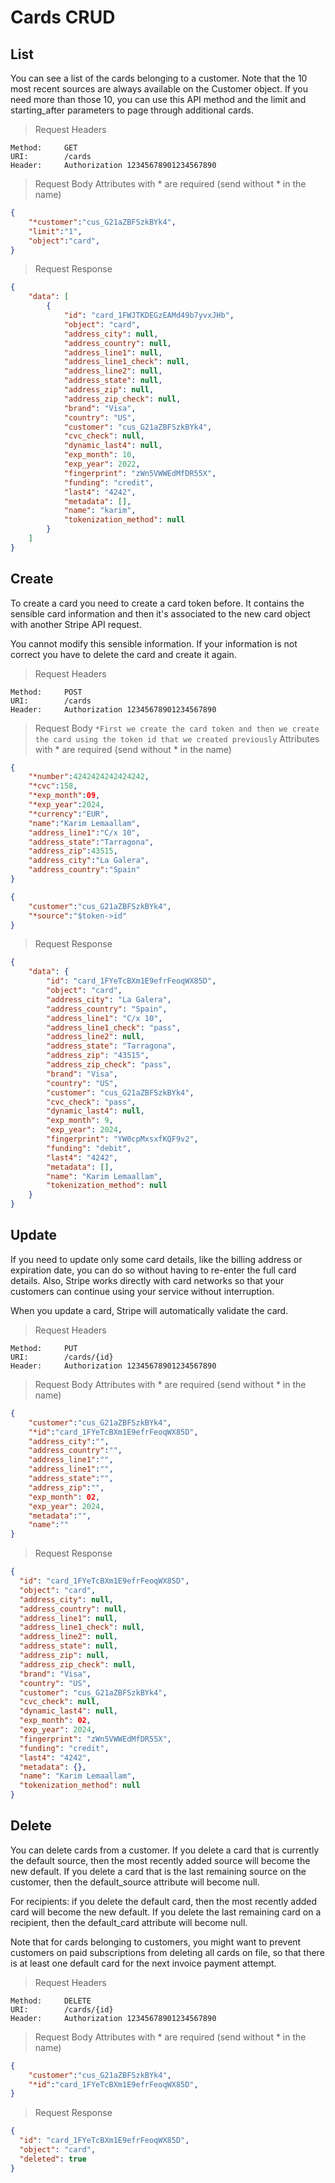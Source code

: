 Cards CRUD
======
## List
You can see a list of the cards belonging to a customer. Note that the 10 most recent sources are always available on the Customer object. If you need more than those 10, you can use this API method and the limit and starting_after parameters to page through additional cards.

>Request Headers
~~~
Method:     GET
URI:        /cards
Header:     Authorization 12345678901234567890
~~~
>Request Body
>Attributes with * are required (send without * in the name)
~~~json
{
    "*customer":"cus_G21aZBFSzkBYk4",
    "limit":"1",
    "object":"card",
}
~~~
>Request Response
~~~json
{
    "data": [
        {
            "id": "card_1FWJTKDEGzEAMd49b7yvxJHb",
            "object": "card",
            "address_city": null,
            "address_country": null,
            "address_line1": null,
            "address_line1_check": null,
            "address_line2": null,
            "address_state": null,
            "address_zip": null,
            "address_zip_check": null,
            "brand": "Visa",
            "country": "US",
            "customer": "cus_G21aZBFSzkBYk4",
            "cvc_check": null,
            "dynamic_last4": null,
            "exp_month": 10,
            "exp_year": 2022,
            "fingerprint": "zWn5VWWEdMfDR55X",
            "funding": "credit",
            "last4": "4242",
            "metadata": [],
            "name": "karim",
            "tokenization_method": null
        }
    ]
}
~~~

## Create
To create a card you need to create a card token before. It contains the sensible card information and then it's associated to the new card object with another Stripe API request.

You cannot modify this sensible information. If your information is not correct you have to delete the card and create it again.

>Request Headers
~~~
Method:     POST
URI:        /cards
Header:     Authorization 12345678901234567890
~~~
>Request Body
`*First we create the card token and then we create the card using the token id that we created previously`
>Attributes with * are required (send without * in the name)
~~~json
{
    "*number":4242424242424242,
    "*cvc":158,
    "*exp_month":09,
    "*exp_year":2024,
    "*currency":"EUR",
    "name":"Karim Lemaallam",
    "address_line1":"C/x 10",
    "address_state":"Tarragona",
    "address_zip":43515,
    "address_city":"La Galera",
    "address_country":"Spain"
}

{
    "customer":"cus_G21aZBFSzkBYk4",
    "*source":"$token->id"
}
~~~

>Request Response
~~~json
{
    "data": {
        "id": "card_1FYeTcBXm1E9efrFeoqWX85D",
        "object": "card",
        "address_city": "La Galera",
        "address_country": "Spain",
        "address_line1": "C/x 10",
        "address_line1_check": "pass",
        "address_line2": null,
        "address_state": "Tarragona",
        "address_zip": "43515",
        "address_zip_check": "pass",
        "brand": "Visa",
        "country": "US",
        "customer": "cus_G21aZBFSzkBYk4",
        "cvc_check": "pass",
        "dynamic_last4": null,
        "exp_month": 9,
        "exp_year": 2024,
        "fingerprint": "YW0cpMxsxfKQF9v2",
        "funding": "debit",
        "last4": "4242",
        "metadata": [],
        "name": "Karim Lemaallam",
        "tokenization_method": null
    }
}
~~~

## Update
If you need to update only some card details, like the billing address or expiration date, you can do so without having to re-enter the full card details. Also, Stripe works directly with card networks so that your customers can continue using your service without interruption.

When you update a card, Stripe will automatically validate the card.

>Request Headers
~~~
Method:     PUT
URI:        /cards/{id}
Header:     Authorization 12345678901234567890
~~~
>Request Body
>Attributes with * are required (send without * in the name)
~~~json
{
    "customer":"cus_G21aZBFSzkBYk4",
    "*id":"card_1FYeTcBXm1E9efrFeoqWX85D",
    "address_city":"",
    "address_country":"",
    "address_line1":"",
    "address_line1":"",
    "address_state":"",
    "address_zip":"",
    "exp_month": 02,
    "exp_year": 2024,
    "metadata":"",
    "name":""
}
~~~

>Request Response
~~~json
{
  "id": "card_1FYeTcBXm1E9efrFeoqWX85D",
  "object": "card",
  "address_city": null,
  "address_country": null,
  "address_line1": null,
  "address_line1_check": null,
  "address_line2": null,
  "address_state": null,
  "address_zip": null,
  "address_zip_check": null,
  "brand": "Visa",
  "country": "US",
  "customer": "cus_G21aZBFSzkBYk4",
  "cvc_check": null,
  "dynamic_last4": null,
  "exp_month": 02,
  "exp_year": 2024,
  "fingerprint": "zWn5VWWEdMfDR55X",
  "funding": "credit",
  "last4": "4242",
  "metadata": {},
  "name": "Karim Lemaallam",
  "tokenization_method": null
}
~~~

## Delete
You can delete cards from a customer.
If you delete a card that is currently the default source, then the most recently added source will become the new default. If you delete a card that is the last remaining source on the customer, then the default_source attribute will become null.

For recipients: if you delete the default card, then the most recently added card will become the new default. If you delete the last remaining card on a recipient, then the default_card attribute will become null.

Note that for cards belonging to customers, you might want to prevent customers on paid subscriptions from deleting all cards on file, so that there is at least one default card for the next invoice payment attempt.

>Request Headers
~~~
Method:     DELETE
URI:        /cards/{id}
Header:     Authorization 12345678901234567890
~~~
>Request Body
>Attributes with * are required (send without * in the name)
~~~json
{
    "customer":"cus_G21aZBFSzkBYk4",
    "*id":"card_1FYeTcBXm1E9efrFeoqWX85D",
}
~~~

>Request Response
~~~json
{
  "id": "card_1FYeTcBXm1E9efrFeoqWX85D",
  "object": "card",
  "deleted": true
}
~~~